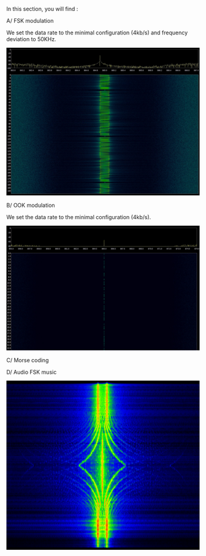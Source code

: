 In this section, you will find :

A/ FSK modulation

We set the data rate to the minimal configuration (4kb/s) and frequency deviation to 50KHz.


![image](https://github.com/FabienFerrero/UCA_Education_Board/blob/master/Doc/Pictures/fsk.jpg)

B/ OOK modulation

We set the data rate to the minimal configuration (4kb/s).

![image](https://github.com/FabienFerrero/UCA_Education_Board/blob/master/Doc/Pictures/ook.jpg)


C/ Morse coding


D/ Audio FSK music

![image](https://github.com/FabienFerrero/UCA_Education_Board/blob/master/Doc/Pictures/FSK_5octaves_Spectrum.png)

